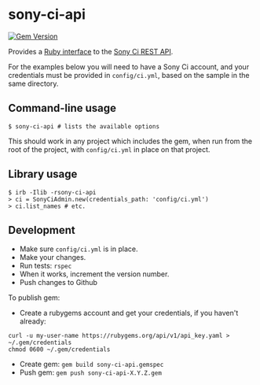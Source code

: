 # sony-ci-api

[![Gem Version](https://badge.fury.io/rb/sony-ci-api.svg)](http://badge.fury.io/rb/sony-ci-api)

Provides a [Ruby interface](http://www.rubydoc.info/gems/sony-ci-api) 
to the [Sony Ci REST API](http://developers.cimediacloud.com/). 

For the examples below you will need to have a Sony Ci account,
and your credentials must be provided in `config/ci.yml`,
based on the sample in the same directory.

## Command-line usage

```
$ sony-ci-api # lists the available options
```

This should work in any project which includes the gem, when run from the root of
the project, with `config/ci.yml` in place on that project.

## Library usage

```
$ irb -Ilib -rsony-ci-api
> ci = SonyCiAdmin.new(credentials_path: 'config/ci.yml')
> ci.list_names # etc.
```

## Development

- Make sure `config/ci.yml` is in place.
- Make your changes.
- Run tests: `rspec`
- When it works, increment the version number.
- Push changes to Github

To publish gem:
- Create a rubygems account and get your credentials, if you haven't already: 
```
curl -u my-user-name https://rubygems.org/api/v1/api_key.yaml > ~/.gem/credentials
chmod 0600 ~/.gem/credentials
```
- Create gem: `gem build sony-ci-api.gemspec`
- Push gem: `gem push sony-ci-api-X.Y.Z.gem`
